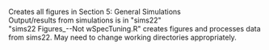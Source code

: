 Creates all figures in Section 5: General Simulations \
Output/results from simulations is in "sims22" \
"sims22 Figures_--Not wSpecTuning.R" creates figures and processes data from sims22. May need to change working directories appropriately.

